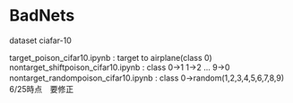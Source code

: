 # BadNets
dataset ciafar-10

target_poison_cifar10.ipynb : target to airplane(class 0)
nontarget_shiftpoison_cifar10.ipynb : class 0→1 1→2 ... 9→0
nontarget_randompoison_cifar10.ipynb : class 0→random(1,2,3,4,5,6,7,8,9)　6/25時点　要修正
